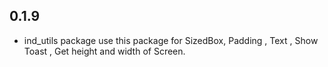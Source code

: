 ## 0.1.9

* ind_utils package use this package for SizedBox, Padding , Text , Show Toast , Get height and width
  of Screen.
